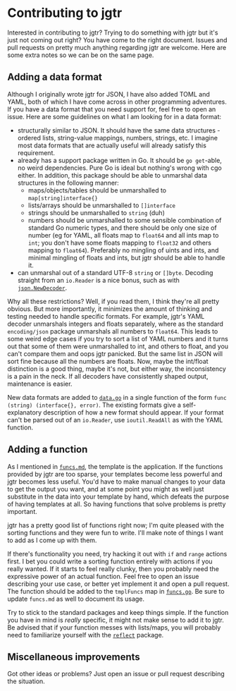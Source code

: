# Contributing to jgtr

Interested in contributing to jgtr? Trying to do something with jgtr but it's just not coming out right? You have come to the right document. Issues and pull requests on pretty much anything regarding jgtr are welcome. Here are some extra notes so we can be on the same page.

## Adding a data format

Although I originally wrote jgtr for JSON, I have also added TOML and YAML, both of which I have come across in other programming adventures. If you have a data format that you need support for, feel free to open an issue. Here are some guidelines on what I am looking for in a data format:

 - structurally similar to JSON. It should have the same data structures - ordered lists, string-value mappings, numbers, strings, etc. I imagine most data formats that are actually useful will already satisfy this requirement.
 - already has a support package written in Go. It should be `go get`-able, no weird dependencies. Pure Go is ideal but nothing's wrong with cgo either. In addition, this package should be able to unmarshal data structures in the following manner:
    - maps/objects/tables should be unmarshalled to `map[string]interface{}`
    - lists/arrays should be unmarshalled to `[]interface`
    - strings should be unmarshalled to `string` (duh)
    - numbers should be unmarshalled to some sensible combination of standard Go numeric types, and there should be only one size of number (eg for YAML, all floats map to `float64` and all ints map to `int`; you don't have some floats mapping to `float32` and others mapping to `float64`). Preferably no mingling of uints and ints, and minimal mingling of floats and ints, but jgtr should be able to handle it.
 - can unmarshal out of a standard UTF-8 `string` or `[]byte`. Decoding straight from an `io.Reader` is a nice bonus, such as with [`json.NewDecoder`](http://golang.org/pkg/encoding/json/#NewDecoder).

Why all these restrictions? Well, if you read them, I think they're all pretty obvious. But more importantly, it minimizes the amount of thinking and testing needed to handle specific formats. For example, jgtr's YAML decoder unmarshals integers and floats separately, where as the standard `encoding/json` package unmarshals all numbers to `float64`. This leads to some weird edge cases if you try to sort a list of YAML numbers and it turns out that some of them were unmarshalled to int, and others to float, and you can't compare them and oops jgtr panicked. But the same list in JSON will sort fine because all the numbers are floats. Now, maybe the int/float distinction is a good thing, maybe it's not, but either way, the inconsistency is a pain in the neck. If all decoders have consistently shaped output, maintenance is easier.

New data formats are added to [`data.go`](data.go) in a single function of the form `func (string) (interface{}, error)`. The existing formats give a self-explanatory description of how a new format should appear. If your format can't be parsed out of an `io.Reader`, use `ioutil.ReadAll` as with the YAML function.

## Adding a function

As I mentioned in [`funcs.md`](funcs.md), the template is the application. If the functions provided by jgtr are too sparse, your templates become less powerful and jgtr becomes less useful. You'd have to make manual changes to your data to get the output you want, and at some point you might as well just substitute in the data into your template by hand, which defeats the purpose of having templates at all. So having functions that solve problems is pretty important.

jgtr has a pretty good list of functions right now; I'm quite pleased with the sorting functions and they were fun to write. I'll make note of things I want to add as I come up with them.

If there's functionality you need, try hacking it out with `if` and `range` actions first. I bet you could write a sorting function entirely with actions if you really wanted. If it starts to feel really clunky, then you probably need the expressive power of an actual function. Feel free to open an issue describing your use case, or better yet implement it and open a pull request. The function should be added to the `tmplFuncs` map in [`funcs.go`](funcs.go). Be sure to update `funcs.md` as well to document its usage.

Try to stick to the standard packages and keep things simple. If the function you have in mind is *really* specific, it might not make sense to add it to jgtr. Be advised that if your function messes with lists/maps, you will probably need to familiarize yourself with the [`reflect`](http://golang.org/pkg/reflect) package.

## Miscellaneous improvements

Got other ideas or problems? Just open an issue or pull request describing the situation.
